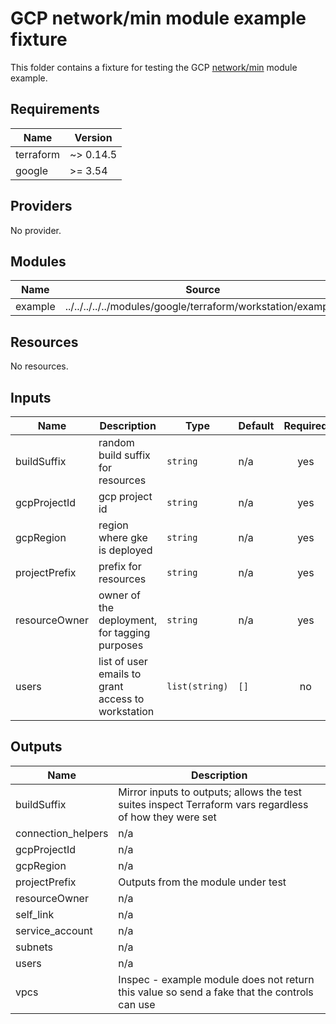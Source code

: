 # GCP network/min module example fixture
<!-- spell-checker: ignore markdownlint -->

This folder contains a fixture for testing the GCP
[network/min](../../../../../modules/google/terraform/network/min/) module example.

<!-- markdownlint-disable MD033 MD034 -->
<!-- BEGINNING OF PRE-COMMIT-TERRAFORM DOCS HOOK -->
## Requirements

| Name | Version |
|------|---------|
| terraform | ~> 0.14.5 |
| google | >= 3.54 |

## Providers

No provider.

## Modules

| Name | Source | Version |
|------|--------|---------|
| example | ../../../../../modules/google/terraform/workstation/example/ |  |

## Resources

No resources.

## Inputs

| Name | Description | Type | Default | Required |
|------|-------------|------|---------|:--------:|
| buildSuffix | random build suffix for resources | `string` | n/a | yes |
| gcpProjectId | gcp project id | `string` | n/a | yes |
| gcpRegion | region where gke is deployed | `string` | n/a | yes |
| projectPrefix | prefix for resources | `string` | n/a | yes |
| resourceOwner | owner of the deployment, for tagging purposes | `string` | n/a | yes |
| users | list of user emails to grant access to workstation | `list(string)` | `[]` | no |

## Outputs

| Name | Description |
|------|-------------|
| buildSuffix | Mirror inputs to outputs; allows the test suites inspect Terraform vars regardless of how they were set |
| connection\_helpers | n/a |
| gcpProjectId | n/a |
| gcpRegion | n/a |
| projectPrefix | Outputs from the module under test |
| resourceOwner | n/a |
| self\_link | n/a |
| service\_account | n/a |
| subnets | n/a |
| users | n/a |
| vpcs | Inspec - example module does not return this value so send a fake that the controls can use |
<!-- END OF PRE-COMMIT-TERRAFORM DOCS HOOK -->
<!-- markdownlint-enable MD033 MD034 -->
